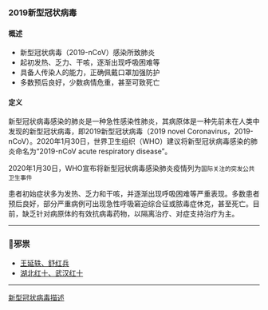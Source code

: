 ### 2019新型冠状病毒

#### 概述

- 新型冠状病毒（2019-nCoV）感染所致肺炎
- 起初发热、乏力、干咳，逐渐出现呼吸困难等
- 具备人传染人的能力，正确佩戴口罩加强防护
- 多数预后良好，少数病情危重，甚至可致死亡

#### 定义

新型冠状病毒感染的肺炎是一种急性感染性肺炎，其病原体是一种先前未在人类中发现的新型冠状病毒，即2019新型冠状病毒（2019 novel Coronavirus，2019-nCoV）。2020年1月30日，世界卫生组织（WHO）建议将新型冠状病毒感染的肺炎命名为“2019-nCoV acute respiratory disease”。

2020年1月30日，WHO宣布将新型冠状病毒感染肺炎疫情列为`国际关注的突发公共卫生事件`

患者初始症状多为发热、乏力和干咳，并逐渐出现呼吸困难等严重表现。多数患者预后良好，部分严重病例可出现急性呼吸窘迫综合征或脓毒症休克，甚至死亡。目前，缺乏针对病原体的有效抗病毒药物，以隔离治疗、对症支持治疗为主。

----

### 邪祟

- [王延轶、舒红兵](武汉病毒所-双黄连-邪祟)
- [湖北红十、武汉红十](武汉红十字会-物资捐赠-邪祟)

----

[新型冠状病毒描述](https://baike.baidu.com/medicine/disease/%E6%96%B0%E5%9E%8B%E5%86%A0%E7%8A%B6%E7%97%85%E6%AF%92%E6%84%9F%E6%9F%93%E7%9A%84%E8%82%BA%E7%82%8E/24282048?tab=%E6%A6%82%E8%BF%B0)
